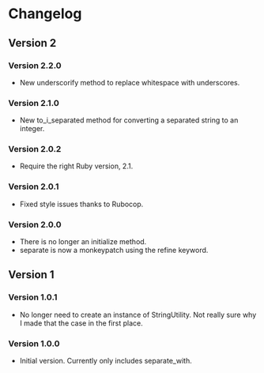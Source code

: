 # Changelog
## Version 2
### Version 2.2.0
* New underscorify method to replace whitespace with underscores.

### Version 2.1.0
* New to_i_separated method for converting a separated string to an integer.

### Version 2.0.2
* Require the right Ruby version, 2.1.

### Version 2.0.1
* Fixed style issues thanks to Rubocop.

### Version 2.0.0
* There is no longer an initialize method.
* separate is now a monkeypatch using the refine keyword.

## Version 1
### Version 1.0.1
* No longer need to create an instance of StringUtility. Not really sure why I made that the case in the first place.
### Version 1.0.0
* Initial version. Currently only includes separate_with.
